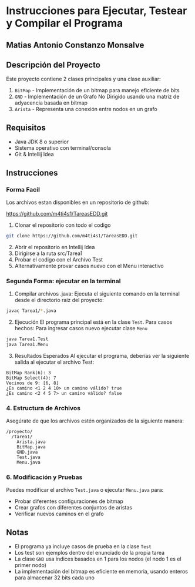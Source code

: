 # Instrucciones para Ejecutar, Testear y Compilar el Programa
## Matias Antonio Constanzo Monsalve

## Descripción del Proyecto
Este proyecto contiene 2 clases principales y una clase auxiliar:
1. `BitMap` - Implementación de un bitmap para manejo eficiente de bits
2. `GND` - Implementación de un Grafo No Dirigido usando una matriz de adyacencia basada en bitmap
3. `Arista` - Representa una conexión entre nodos en un grafo

## Requisitos
- Java JDK 8 o superior
- Sistema operativo con terminal/consola
- Git & Intellij Idea


## Instrucciones
### Forma Facil
Los archivos estan disponibles en un repositorio de github:

https://github.com/m4ti4s1/TareasEDD.git

1. Clonar el repositorio con todo el codigo
```bash
git clone https://github.com/m4ti4s1/TareasEDD.git
```
2. Abrir el repositorio en Intellij Idea
3. Dirigirse a la ruta src/Tarea1
4. Probar el codigo con el Archivo Test
5. Alternativamente provar casos nuevo con el Menu interactivo


### Segunda Forma: ejecutar en la terminal
1. Compilar archivos .java:
Ejecuta el siguiente comando en la terminal desde el directorio raíz del proyecto:
```bash
javac Tarea1/*.java
```

2. Ejecución
El programa principal está en la clase `Test`. Para casos hechos:
Para ingresar casos nuevo ejecutar clase `Menu`

```bash
java Tarea1.Test
java Tarea1.Menu
```

3. Resultados Esperados
Al ejecutar el programa, deberías ver la siguiente salida al ejecutar el archivo Test:

```
BitMap Rank(6): 3
BitMap Select(4): 7
Vecinos de 9: [6, 8]
¿Es camino <1 2 4 10> un camino válido? true
¿Es camino <2 4 5 7> un camino válido? false
```

### 4. Estructura de Archivos
Asegúrate de que los archivos estén organizados de la siguiente manera:
```
/proyecto/
  /Tarea1/
    Arista.java
    BitMap.java
    GND.java
    Test.java
    Menu.java
```


### 6. Modificación y Pruebas
Puedes modificar el archivo `Test.java` o ejecutar `Menu.java` para:
- Probar diferentes configuraciones de bitmap
- Crear grafos con diferentes conjuntos de aristas
- Verificar nuevos caminos en el grafo

## Notas
- El programa ya incluye casos de prueba en la clase `Test`
- Los test son ejemplos dentro del enunciado de la propia tarea
- La clase `GND` usa índices basados en 1 para los nodos (el nodo 1 es el primer nodo)
- La implementación del bitmap es eficiente en memoria, usando enteros para almacenar 32 bits cada uno
